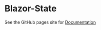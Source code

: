 # Blazor-State

See the GitHub pages site for [Documentation](https://timewarpengineering.github.io/blazor-state/)

